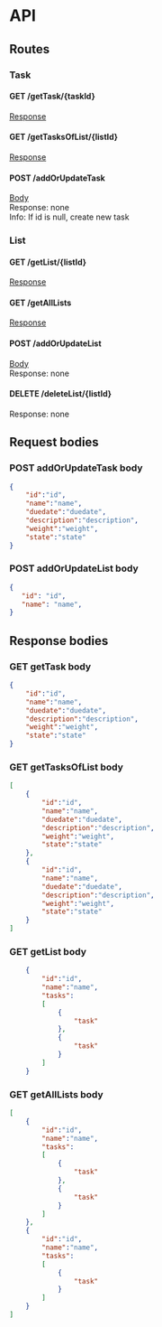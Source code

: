 # API
## Routes

### Task ###

#### GET /getTask/{taskId} ####

[Response](#GET-getTask-body)

#### GET /getTasksOfList/{listId} ####

[Response](#GET-getTasksOfList-body)

#### POST /addOrUpdateTask ####

[Body](#POST-addOrUpdateTask-body)\
Response: none\
Info: If id is null, create new task

### List ###

#### GET /getList/{listId} ####

[Response](#GET-getList-body)

#### GET /getAllLists ####

[Response](#GET-getAllLists-body)

#### POST /addOrUpdateList ####

[Body](#POST-addOrUpdateList-body)\
Response: none

#### DELETE /deleteList/{listId} ####

Response: none

## Request bodies ##

### POST addOrUpdateTask body ###

```json
{
    "id":"id",
    "name":"name",
    "duedate":"duedate",
    "description":"description",
    "weight":"weight",
    "state":"state"
}
```

### POST addOrUpdateList body ###

```json
{
   "id": "id",
   "name": "name",
}
```

## Response bodies ##

### GET getTask body ###

```json
{
    "id":"id",
    "name":"name",
    "duedate":"duedate",
    "description":"description",
    "weight":"weight",
    "state":"state"
}
```

### GET getTasksOfList body ###

```json
[
    {
        "id":"id",
        "name":"name",
        "duedate":"duedate",
        "description":"description",
        "weight":"weight",
        "state":"state"
    },
    {
        "id":"id",
        "name":"name",
        "duedate":"duedate",
        "description":"description",
        "weight":"weight",
        "state":"state"
    }
]
```

### GET getList body ###

```json
    {
        "id":"id",
        "name":"name",
        "tasks":
        [
            { 
                "task" 
            },
            { 
                "task" 
            }
        ]
    }
```

### GET getAllLists body ###

```json
[
    {
        "id":"id",
        "name":"name",
        "tasks":
        [
            { 
                "task" 
            },
            { 
                "task" 
            }
        ]
    },
    {
        "id":"id",
        "name":"name",
        "tasks":
        [
            { 
                "task" 
            }
        ]
    }
]
```
